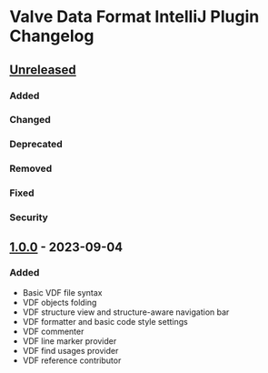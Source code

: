 <!-- Keep a Changelog guide -> https://keepachangelog.com -->

# Valve Data Format IntelliJ Plugin Changelog

## [Unreleased]

### Added

### Changed

### Deprecated

### Removed

### Fixed

### Security

## [1.0.0] - 2023-09-04

### Added

- Basic VDF file syntax
- VDF objects folding
- VDF structure view and structure-aware navigation bar
- VDF formatter and basic code style settings
- VDF commenter
- VDF line marker provider
- VDF find usages provider 
- VDF reference contributor

[Unreleased]: https://github.com/sczerwinski/valve-data-format-intellij-plugin/compare/v1.0.0...main
[1.0.0]: https://github.com/sczerwinski/valve-data-format-intellij-plugin/releases/tag/v1.0.0
